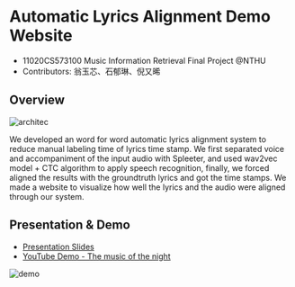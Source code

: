 # Automatic Lyrics Alignment Demo Website
- 11020CS573100 Music Information Retrieval Final Project @NTHU
- Contributors: 翁玉芯、石郁琳、倪又晞

## Overview
![architec](https://github.com/WWW0828/Automatic-Lyrics-Alignment-Demo/assets/67411184/5567015e-c567-4fd3-8eb3-5b306fd07165)

We developed an word for word automatic lyrics alignment system to reduce manual labeling time of lyrics time stamp. We first separated voice and accompaniment of the input audio with Spleeter, and used wav2vec model + CTC algorithm to apply speech recognition, finally, we forced aligned the results with the groundtruth lyrics and got the time stamps. We made a website to visualize how well the lyrics and the audio were aligned through our system.

## Presentation & Demo
- [Presentation Slides](https://drive.google.com/file/d/18TEIujJEuCL1GpubS4cRsKVVCoV-laCX/view?usp=sharing)
- [YouTube Demo - The music of the night](https://www.youtube.com/watch?v=wB7LhVhrzXc)

![demo](https://github.com/WWW0828/Automatic-Lyrics-Alignment-Demo/assets/67411184/4d440787-ba46-4989-8ce1-0592aa81f31e)

